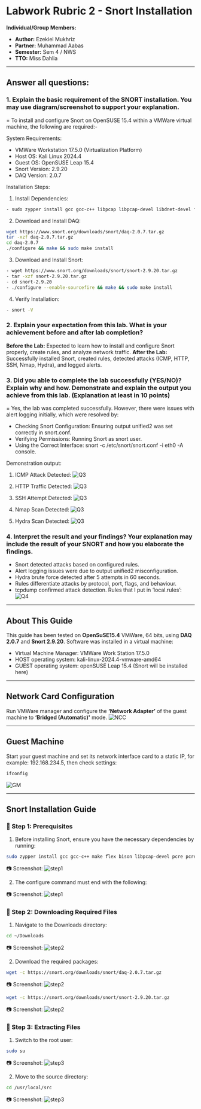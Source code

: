 # Labwork Rubric 2 - Snort Installation #

**Individual/Group Members:** 
- **Author:** Ezekiel Mukhriz
- **Partner:** Muhammad Aabas
- **Semester:** Sem 4 / NWS
- **TTO:** Miss Dahlia

---

## Answer all questions: ##

### 1. Explain the basic requirement of the SNORT installation. You may use diagram/screenshot to support your explanation. ### 
= To install and configure Snort on OpenSUSE 15.4 within a VMWare virtual machine, the following are required:-

System Requirements:
- VMWare Workstation 17.5.0 (Virtualization Platform)
- Host OS: Kali Linux 2024.4
- Guest OS: OpenSUSE Leap 15.4
- Snort Version: 2.9.20
- DAQ Version: 2.0.7

Installation Steps:
1. Install Dependencies:
```bash
- sudo zypper install gcc gcc-c++ libpcap libpcap-devel libdnet-devel flex bison
```

2. Download and Install DAQ:
```bash
wget https://www.snort.org/downloads/snort/daq-2.0.7.tar.gz
tar -xzf daq-2.0.7.tar.gz
cd daq-2.0.7
./configure && make && sudo make install
```

3. Download and Install Snort:
```bash
- wget https://www.snort.org/downloads/snort/snort-2.9.20.tar.gz
- tar -xzf snort-2.9.20.tar.gz
- cd snort-2.9.20
- ./configure --enable-sourcefire && make && sudo make install
```

4. Verify Installation:
```bash
- snort -V
```

### 2. Explain your expectation from this lab. What is your achievement before and after lab completion? ###
**Before the Lab:** Expected to learn how to install and configure Snort properly, create rules, and analyze network traffic.
**After the Lab:** Successfully installed Snort, created rules, detected attacks (ICMP, HTTP, SSH, Nmap, Hydra), and logged alerts.

### 3. Did you able to complete the lab successfully (YES/NO)? Explain why and how.  Demonstrate and explain the output you achieve from this lab. (Explanation at least in 10 points) ###
= Yes, the lab was completed successfully.
However, there were issues with alert logging initially, which were resolved by:
- Checking Snort Configuration: Ensuring output unified2 was set correctly in snort.conf.
- Verifying Permissions: Running Snort as snort user.
- Using the Correct Interface: snort -c /etc/snort/snort.conf -i eth0 -A console.

Demonstration output:
1. ICMP Attack Detected:
![Q3](Screenshots/icmp.png) 

2. HTTP Traffic Detected:
![Q3](Screenshots/http.png) 

3. SSH Attempt Detected:
![Q3](Screenshots/ssh.png) 

4. Nmap Scan Detected:
![Q3](Screenshots/nmap.png) 

5. Hydra Scan Detected:
![Q3](Screenshots/hydra.png)  

### 4. Interpret the result and your findings? Your explanation may include the result of your SNORT and how you elaborate the findings. ###
- Snort detected attacks based on configured rules.
- Alert logging issues were due to output unified2 misconfiguration.
- Hydra brute force detected after 5 attempts in 60 seconds.
- Rules differentiate attacks by protocol, port, flags, and behaviour.
- tcpdump confirmed attack detection.
Rules that I put in ‘local.rules’:
![Q4](Screenshots/local_rules.png)  

---

## About This Guide ##
This guide has been tested on **OpenSuSE15.4** VMWare, 64 bits, using **DAQ 2.0.7** and **Snort 2.9.20**.
Software was installed in a virtual machine:
- Virtual Machine Manager: VMWare Work Station 17.5.0
- HOST operating system: kali-linux-2024.4-vmware-amd64
- GUEST operating system: openSUSE Leap 15.4 (Snort will be installed here)

---

## Network Card Configuration ##
Run VMWare manager and configure the **‘Network Adapter’** of the guest machine to
**‘Bridged (Automatic)'** mode.
![NCC](Screenshots/network_card.png) 

---

## Guest Machine ##
Start your guest machine and set its network interface card to a static IP, for example: 192.168.234.5, then check settings:
```bash
ifconfig
```
![GM](Screenshots/guest_machine.png)

---

## Snort Installation Guide ##

### 🔹 Step 1: Prerequisites ###

1. Before installing Snort, ensure you have the necessary dependencies by running:
```bash
sudo zypper install gcc gcc-c++ make flex bison libpcap-devel pcre pcre-devel libdnet-devel zlib-devel luajit luajit-devel libopenssl-devel libtirpc-devel
```

📷 Screenshot:
![step1](Screenshots/step1_image1.png)

2. The configure command must end with the following:

📷 Screenshot:
![step1](Screenshots/step1_image2.png) 

 ### 🔹 Step 2: Downloading Required Files ###

1. Navigate to the Downloads directory:
```bash
cd ~/Downloads
```

📷 Screenshot:
![step2](Screenshots/step2_image1.png) 

2. Download the required packages:
```bash
wget -c https://snort.org/downloads/snort/daq-2.0.7.tar.gz
```

📷 Screenshot:
![step2](Screenshots/step2_image2.png)  

```bash
wget -c https://snort.org/downloads/snort/snort-2.9.20.tar.gz 
```

📷 Screenshot:
![step2](Screenshots/step2_image3.png)   

### 🔹 Step 3: Extracting Files ###

1. Switch to the root user:
```bash
sudo su
```

📷 Screenshot:
![step3](Screenshots/step3_image1.png)  

2. Move to the source directory:
```bash
cd /usr/local/src
```

📷 Screenshot:
![step3](Screenshots/step3_image2.png)









